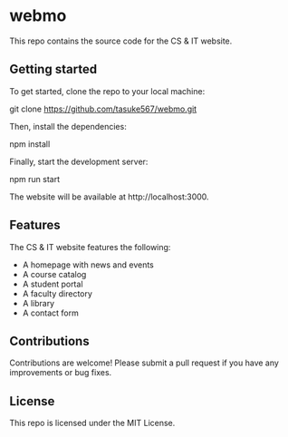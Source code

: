 # webmo

This repo contains the source code for the CS & IT website.

## Getting started

To get started, clone the repo to your local machine:

git clone https://github.com/tasuke567/webmo.git


Then, install the dependencies:

npm install


Finally, start the development server:

npm run start


The website will be available at http://localhost:3000.

## Features

The CS & IT website features the following:

* A homepage with news and events
* A course catalog
* A student portal
* A faculty directory
* A library
* A contact form

## Contributions

Contributions are welcome! Please submit a pull request if you have any improvements or bug fixes.

## License

This repo is licensed under the MIT License.
